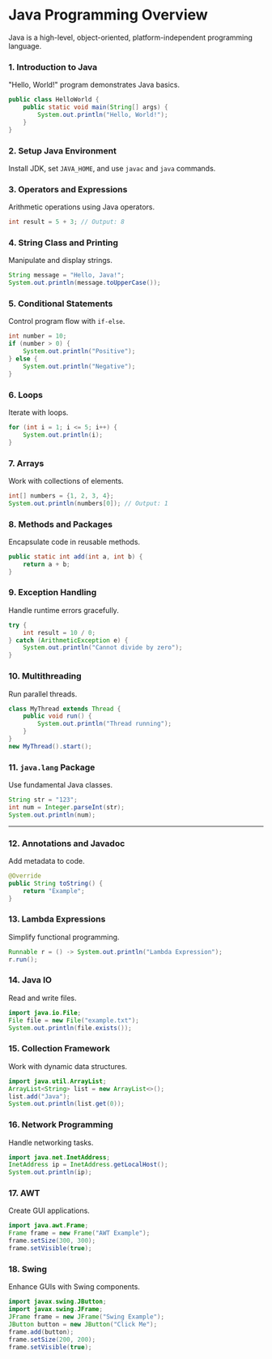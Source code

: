 # **Java Programming Overview**  
Java is a high-level, object-oriented, platform-independent programming language.


### **1. Introduction to Java**  
"Hello, World!" program demonstrates Java basics.  
```java
public class HelloWorld {
    public static void main(String[] args) {
        System.out.println("Hello, World!");
    }
}
```



### **2. Setup Java Environment**  
Install JDK, set `JAVA_HOME`, and use `javac` and `java` commands.



### **3. Operators and Expressions**  
Arithmetic operations using Java operators.  
```java
int result = 5 + 3; // Output: 8
```



### **4. String Class and Printing**  
Manipulate and display strings.  
```java
String message = "Hello, Java!";
System.out.println(message.toUpperCase());
```



### **5. Conditional Statements**  
Control program flow with `if-else`.  
```java
int number = 10;
if (number > 0) {
    System.out.println("Positive");
} else {
    System.out.println("Negative");
}
```



### **6. Loops**  
Iterate with loops.  
```java
for (int i = 1; i <= 5; i++) {
    System.out.println(i);
}
```



### **7. Arrays**  
Work with collections of elements.  
```java
int[] numbers = {1, 2, 3, 4};
System.out.println(numbers[0]); // Output: 1
```



### **8. Methods and Packages**  
Encapsulate code in reusable methods.  
```java
public static int add(int a, int b) {
    return a + b;
}
```



### **9. Exception Handling**  
Handle runtime errors gracefully.  
```java
try {
    int result = 10 / 0;
} catch (ArithmeticException e) {
    System.out.println("Cannot divide by zero");
}
```



### **10. Multithreading**  
Run parallel threads.  
```java
class MyThread extends Thread {
    public void run() {
        System.out.println("Thread running");
    }
}
new MyThread().start();
```



### **11. `java.lang` Package**  
Use fundamental Java classes.  
```java
String str = "123";
int num = Integer.parseInt(str);
System.out.println(num);
```

---

### **12. Annotations and Javadoc**  
Add metadata to code.  
```java
@Override
public String toString() {
    return "Example";
}
```



### **13. Lambda Expressions**  
Simplify functional programming.  
```java
Runnable r = () -> System.out.println("Lambda Expression");
r.run();
```



### **14. Java IO**  
Read and write files.  
```java
import java.io.File;
File file = new File("example.txt");
System.out.println(file.exists());
```



### **15. Collection Framework**  
Work with dynamic data structures.  
```java
import java.util.ArrayList;
ArrayList<String> list = new ArrayList<>();
list.add("Java");
System.out.println(list.get(0));
```



### **16. Network Programming**  
Handle networking tasks.  
```java
import java.net.InetAddress;
InetAddress ip = InetAddress.getLocalHost();
System.out.println(ip);
```


### **17. AWT**  
Create GUI applications.  
```java
import java.awt.Frame;
Frame frame = new Frame("AWT Example");
frame.setSize(300, 300);
frame.setVisible(true);
```



### **18. Swing**  
Enhance GUIs with Swing components.  
```java
import javax.swing.JButton;
import javax.swing.JFrame;
JFrame frame = new JFrame("Swing Example");
JButton button = new JButton("Click Me");
frame.add(button);
frame.setSize(200, 200);
frame.setVisible(true);
```


